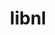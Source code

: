 ---
title: "libnl"
layout: cache
categories: [package, develop]
meta: {"compilers": ["gcc@13.2.0", "gcc@13.3.0", "gcc@7.5.0"], "num_specs": 86, "num_specs_by_stack": {"ml-linux-aarch64-cuda": 23, "ml-linux-x86_64-cuda": 23, "root": 86}, "oss": ["ubuntu18.04", "ubuntu24.04"], "platforms": ["linux"], "stacks": ["ml-linux-aarch64-cuda", "ml-linux-x86_64-cuda", "root"], "targets": ["aarch64", "x86_64_v3"], "versions": ["3.3.0"]}
spec_details: [{"compiler": "gcc@13.2.0", "hash": "252q7sfpgsgpwqulvfvd3m4roxr7j4ar", "os": "ubuntu24.04", "platform": "linux", "size": "-", "stacks": ["ml-linux-aarch64-cuda", "root"], "target": "aarch64", "variants": ["build_system=autotools"], "versions": ["3.3.0"]}, {"compiler": "gcc@13.2.0", "hash": "2a4tujl3xmjzdterkg4ui6lvsrhq4rbc", "os": "ubuntu24.04", "platform": "linux", "size": "-", "stacks": ["ml-linux-x86_64-cuda", "root"], "target": "x86_64_v3", "variants": ["build_system=autotools"], "versions": ["3.3.0"]}, {"compiler": "gcc@7.5.0", "hash": "2i633kto4mou3zxmzulnonxdskfey5xd", "os": "ubuntu18.04", "platform": "linux", "size": "-", "stacks": ["root"], "target": "x86_64_v3", "variants": ["build_system=autotools"], "versions": ["3.3.0"]}, {"compiler": "gcc@7.5.0", "hash": "37uyp3r2bhpojlomavihxa7ycotzvxs4", "os": "ubuntu18.04", "platform": "linux", "size": "-", "stacks": ["root"], "target": "x86_64_v3", "variants": ["build_system=autotools"], "versions": ["3.3.0"]}, {"compiler": "gcc@7.5.0", "hash": "3ciy3ydpgto3mfis4do7uuv7fxysiiw5", "os": "ubuntu18.04", "platform": "linux", "size": "-", "stacks": ["root"], "target": "x86_64_v3", "variants": ["build_system=autotools"], "versions": ["3.3.0"]}, {"compiler": "gcc@13.2.0", "hash": "3qfnlih6lafc36gjgtket3wxz4nxgkyn", "os": "ubuntu24.04", "platform": "linux", "size": "-", "stacks": ["ml-linux-x86_64-cuda", "root"], "target": "x86_64_v3", "variants": ["build_system=autotools"], "versions": ["3.3.0"]}, {"compiler": "gcc@7.5.0", "hash": "5l4xacvzqti2wwzunrckn2oqhnabv6wx", "os": "ubuntu18.04", "platform": "linux", "size": "-", "stacks": ["root"], "target": "x86_64_v3", "variants": ["build_system=autotools"], "versions": ["3.3.0"]}, {"compiler": "gcc@7.5.0", "hash": "6cuwf36o7qgjaaitgyf3ufzy7jzj7sjn", "os": "ubuntu18.04", "platform": "linux", "size": "-", "stacks": ["root"], "target": "x86_64_v3", "variants": ["build_system=autotools"], "versions": ["3.3.0"]}, {"compiler": "gcc@13.2.0", "hash": "756ljurcf7fg25anzfmuyh7gtpahdtak", "os": "ubuntu24.04", "platform": "linux", "size": "-", "stacks": ["ml-linux-x86_64-cuda", "root"], "target": "x86_64_v3", "variants": ["build_system=autotools"], "versions": ["3.3.0"]}, {"compiler": "gcc@13.2.0", "hash": "7xmsmzqibmito4mk4mdhuzxbav6tlwct", "os": "ubuntu24.04", "platform": "linux", "size": "-", "stacks": ["ml-linux-aarch64-cuda", "root"], "target": "aarch64", "variants": ["build_system=autotools"], "versions": ["3.3.0"]}, {"compiler": "gcc@13.2.0", "hash": "ahfalfjjqx7zljbk2jd4qc4kfjop3b3k", "os": "ubuntu24.04", "platform": "linux", "size": "-", "stacks": ["ml-linux-x86_64-cuda", "root"], "target": "x86_64_v3", "variants": ["build_system=autotools"], "versions": ["3.3.0"]}, {"compiler": "gcc@7.5.0", "hash": "bjofgnnde26s5nn7wxqkjxcpgmapsssz", "os": "ubuntu18.04", "platform": "linux", "size": "-", "stacks": ["root"], "target": "x86_64_v3", "variants": ["build_system=autotools"], "versions": ["3.3.0"]}, {"compiler": "gcc@13.2.0", "hash": "bria7ceegnabmgy7z5z75hkriivn7257", "os": "ubuntu24.04", "platform": "linux", "size": "-", "stacks": ["ml-linux-x86_64-cuda", "root"], "target": "x86_64_v3", "variants": ["build_system=autotools"], "versions": ["3.3.0"]}, {"compiler": "gcc@7.5.0", "hash": "cesmbwqctxybcnvrykora46ukwqnl6hg", "os": "ubuntu18.04", "platform": "linux", "size": "-", "stacks": ["root"], "target": "x86_64_v3", "variants": ["build_system=autotools"], "versions": ["3.3.0"]}, {"compiler": "gcc@7.5.0", "hash": "ckdes52pxceyvl2zg3pughtomz4jmpm2", "os": "ubuntu18.04", "platform": "linux", "size": "-", "stacks": ["root"], "target": "x86_64_v3", "variants": ["build_system=autotools"], "versions": ["3.3.0"]}, {"compiler": "gcc@7.5.0", "hash": "dennaiwy32ocn26kakr2phpmo4fhfc5j", "os": "ubuntu18.04", "platform": "linux", "size": "-", "stacks": ["root"], "target": "x86_64_v3", "variants": ["build_system=autotools"], "versions": ["3.3.0"]}, {"compiler": "gcc@13.3.0", "hash": "ehtjxgd3sz25eudw6ypf6hymp4bn4rp6", "os": "ubuntu24.04", "platform": "linux", "size": "-", "stacks": ["ml-linux-aarch64-cuda", "root"], "target": "aarch64", "variants": ["build_system=autotools"], "versions": ["3.3.0"]}, {"compiler": "gcc@13.2.0", "hash": "emulnorue2ih6oy5j5vhce2qp4lwwsyt", "os": "ubuntu24.04", "platform": "linux", "size": "-", "stacks": ["ml-linux-aarch64-cuda", "root"], "target": "aarch64", "variants": ["build_system=autotools"], "versions": ["3.3.0"]}, {"compiler": "gcc@13.2.0", "hash": "f3r62ctvi3fdfnr6j5kymzckhgltienl", "os": "ubuntu24.04", "platform": "linux", "size": "-", "stacks": ["ml-linux-aarch64-cuda", "root"], "target": "aarch64", "variants": ["build_system=autotools"], "versions": ["3.3.0"]}, {"compiler": "gcc@7.5.0", "hash": "fcakudev7mmxjrv22y3fv77mz2kn57sa", "os": "ubuntu18.04", "platform": "linux", "size": "-", "stacks": ["root"], "target": "x86_64_v3", "variants": ["build_system=autotools"], "versions": ["3.3.0"]}, {"compiler": "gcc@13.2.0", "hash": "feowqutxf5stgz6urruq2v26gyesp4jh", "os": "ubuntu24.04", "platform": "linux", "size": "-", "stacks": ["ml-linux-x86_64-cuda", "root"], "target": "x86_64_v3", "variants": ["build_system=autotools"], "versions": ["3.3.0"]}, {"compiler": "gcc@13.2.0", "hash": "fms27jrsq4vwwsdcrncv6sgkjnshw5jb", "os": "ubuntu24.04", "platform": "linux", "size": "-", "stacks": ["ml-linux-aarch64-cuda", "root"], "target": "aarch64", "variants": ["build_system=autotools"], "versions": ["3.3.0"]}, {"compiler": "gcc@13.2.0", "hash": "fs6zkm5jxau2w5y5uf4ckoaewf6krz43", "os": "ubuntu24.04", "platform": "linux", "size": "-", "stacks": ["ml-linux-aarch64-cuda", "root"], "target": "aarch64", "variants": ["build_system=autotools"], "versions": ["3.3.0"]}, {"compiler": "gcc@7.5.0", "hash": "g3fsxdqnxsyxlxwltcmz3qatic6eho2z", "os": "ubuntu18.04", "platform": "linux", "size": "-", "stacks": ["root"], "target": "x86_64_v3", "variants": ["build_system=autotools"], "versions": ["3.3.0"]}, {"compiler": "gcc@7.5.0", "hash": "gbshee6nzzzzenrpw3ci3q3jr3mhl2yy", "os": "ubuntu18.04", "platform": "linux", "size": "-", "stacks": ["root"], "target": "x86_64_v3", "variants": ["build_system=autotools"], "versions": ["3.3.0"]}, {"compiler": "gcc@7.5.0", "hash": "gfmrihooqiitkxmsrpg7bijym5syhznp", "os": "ubuntu18.04", "platform": "linux", "size": "-", "stacks": ["root"], "target": "x86_64_v3", "variants": ["build_system=autotools"], "versions": ["3.3.0"]}, {"compiler": "gcc@7.5.0", "hash": "gix7lqkwhpds6zvih3zmsw5fohjhw26i", "os": "ubuntu18.04", "platform": "linux", "size": "-", "stacks": ["root"], "target": "x86_64_v3", "variants": ["build_system=autotools"], "versions": ["3.3.0"]}, {"compiler": "gcc@13.2.0", "hash": "h3h23q22fn5viaz4ushsmbxjm4vcgt4w", "os": "ubuntu24.04", "platform": "linux", "size": "-", "stacks": ["ml-linux-x86_64-cuda", "root"], "target": "x86_64_v3", "variants": ["build_system=autotools"], "versions": ["3.3.0"]}, {"compiler": "gcc@7.5.0", "hash": "haxxkih6lmji2h7b4fqmrabnrskxxy7u", "os": "ubuntu18.04", "platform": "linux", "size": "-", "stacks": ["root"], "target": "x86_64_v3", "variants": ["build_system=autotools"], "versions": ["3.3.0"]}, {"compiler": "gcc@13.2.0", "hash": "hhdrmglwvrhbjqj7pz3cxj44xiqdo2fj", "os": "ubuntu24.04", "platform": "linux", "size": "-", "stacks": ["ml-linux-aarch64-cuda", "root"], "target": "aarch64", "variants": ["build_system=autotools"], "versions": ["3.3.0"]}, {"compiler": "gcc@7.5.0", "hash": "hrjrlprqewfutglp2vcfdkgvgmj3fwun", "os": "ubuntu18.04", "platform": "linux", "size": "-", "stacks": ["root"], "target": "x86_64_v3", "variants": ["build_system=autotools"], "versions": ["3.3.0"]}, {"compiler": "gcc@7.5.0", "hash": "hsypgxk77kt2v3z4l3mw7szybmysbemp", "os": "ubuntu18.04", "platform": "linux", "size": "-", "stacks": ["root"], "target": "x86_64_v3", "variants": ["build_system=autotools"], "versions": ["3.3.0"]}, {"compiler": "gcc@13.2.0", "hash": "i32vahfzsnjvybfiwytaeb5mcxfj4anf", "os": "ubuntu24.04", "platform": "linux", "size": "-", "stacks": ["ml-linux-x86_64-cuda", "root"], "target": "x86_64_v3", "variants": ["build_system=autotools"], "versions": ["3.3.0"]}, {"compiler": "gcc@13.2.0", "hash": "i6egixapxngrp7kqefvgvxjjtqbfmkev", "os": "ubuntu24.04", "platform": "linux", "size": "-", "stacks": ["ml-linux-x86_64-cuda", "root"], "target": "x86_64_v3", "variants": ["build_system=autotools"], "versions": ["3.3.0"]}, {"compiler": "gcc@7.5.0", "hash": "iea7wag25fn7qygyromhuf7z77souvab", "os": "ubuntu18.04", "platform": "linux", "size": "-", "stacks": ["root"], "target": "x86_64_v3", "variants": ["build_system=autotools"], "versions": ["3.3.0"]}, {"compiler": "gcc@13.2.0", "hash": "iker4fqaiuit7knxtc66vsbwzma7tucx", "os": "ubuntu24.04", "platform": "linux", "size": "-", "stacks": ["ml-linux-aarch64-cuda", "root"], "target": "aarch64", "variants": ["build_system=autotools"], "versions": ["3.3.0"]}, {"compiler": "gcc@13.2.0", "hash": "iozen4tupxfkapzgc77kgn6ndylwgzza", "os": "ubuntu24.04", "platform": "linux", "size": "-", "stacks": ["ml-linux-aarch64-cuda", "root"], "target": "aarch64", "variants": ["build_system=autotools"], "versions": ["3.3.0"]}, {"compiler": "gcc@13.2.0", "hash": "j3dghyen6ivj6zsbs73wyfvydm3lkgrs", "os": "ubuntu24.04", "platform": "linux", "size": "-", "stacks": ["ml-linux-x86_64-cuda", "root"], "target": "x86_64_v3", "variants": ["build_system=autotools"], "versions": ["3.3.0"]}, {"compiler": "gcc@13.2.0", "hash": "kdnk6bqtoryrcl5lcwf4wrnjvvprkkey", "os": "ubuntu24.04", "platform": "linux", "size": "-", "stacks": ["ml-linux-aarch64-cuda", "root"], "target": "aarch64", "variants": ["build_system=autotools"], "versions": ["3.3.0"]}, {"compiler": "gcc@7.5.0", "hash": "ksw4q4y6zk6bp3qquaqzhb2am6i3jwev", "os": "ubuntu18.04", "platform": "linux", "size": "-", "stacks": ["root"], "target": "x86_64_v3", "variants": ["build_system=autotools"], "versions": ["3.3.0"]}, {"compiler": "gcc@13.2.0", "hash": "lggkb42srjm4dmgfcy4xgbijfph5ousc", "os": "ubuntu24.04", "platform": "linux", "size": "-", "stacks": ["ml-linux-x86_64-cuda", "root"], "target": "x86_64_v3", "variants": ["build_system=autotools"], "versions": ["3.3.0"]}, {"compiler": "gcc@7.5.0", "hash": "lpk7ubsnwlae4fyyvd2whsqa44x6jxnd", "os": "ubuntu18.04", "platform": "linux", "size": "-", "stacks": ["root"], "target": "x86_64_v3", "variants": ["build_system=autotools"], "versions": ["3.3.0"]}, {"compiler": "gcc@13.2.0", "hash": "m5bwjysbnoul2ewtxxpkd3gwvyf7y255", "os": "ubuntu24.04", "platform": "linux", "size": "-", "stacks": ["ml-linux-x86_64-cuda", "root"], "target": "x86_64_v3", "variants": ["build_system=autotools"], "versions": ["3.3.0"]}, {"compiler": "gcc@7.5.0", "hash": "miesbwcftl43byrndknpp3tvrzttlxmj", "os": "ubuntu18.04", "platform": "linux", "size": "-", "stacks": ["root"], "target": "x86_64_v3", "variants": ["build_system=autotools"], "versions": ["3.3.0"]}, {"compiler": "gcc@13.2.0", "hash": "mn47fsazuujsrhzjtdxh6exw4dxe2ing", "os": "ubuntu24.04", "platform": "linux", "size": "-", "stacks": ["ml-linux-x86_64-cuda", "root"], "target": "x86_64_v3", "variants": ["build_system=autotools"], "versions": ["3.3.0"]}, {"compiler": "gcc@13.2.0", "hash": "nal7ualvy74qj4qo4ehah3wnx4zgg2r5", "os": "ubuntu24.04", "platform": "linux", "size": "-", "stacks": ["ml-linux-x86_64-cuda", "root"], "target": "x86_64_v3", "variants": ["build_system=autotools"], "versions": ["3.3.0"]}, {"compiler": "gcc@13.2.0", "hash": "nhvjaui4gvbmc5ufszgthtosvkbuhi5v", "os": "ubuntu24.04", "platform": "linux", "size": "-", "stacks": ["ml-linux-aarch64-cuda", "root"], "target": "aarch64", "variants": ["build_system=autotools"], "versions": ["3.3.0"]}, {"compiler": "gcc@13.2.0", "hash": "nuk27qjbdccwzzechblbfrauylxzofor", "os": "ubuntu24.04", "platform": "linux", "size": "-", "stacks": ["ml-linux-x86_64-cuda", "root"], "target": "x86_64_v3", "variants": ["build_system=autotools"], "versions": ["3.3.0"]}, {"compiler": "gcc@7.5.0", "hash": "nw7e2fp4bcrjhg5emdrxmokceepr7udt", "os": "ubuntu18.04", "platform": "linux", "size": "-", "stacks": ["root"], "target": "x86_64_v3", "variants": ["build_system=autotools"], "versions": ["3.3.0"]}, {"compiler": "gcc@7.5.0", "hash": "nwe5pmyequaqoilt2jyivlpeyv3nfthc", "os": "ubuntu18.04", "platform": "linux", "size": "-", "stacks": ["root"], "target": "x86_64_v3", "variants": ["build_system=autotools"], "versions": ["3.3.0"]}, {"compiler": "gcc@13.2.0", "hash": "o5fd45fvh4cljsenvsfozljikyh3gxeb", "os": "ubuntu24.04", "platform": "linux", "size": "-", "stacks": ["ml-linux-aarch64-cuda", "root"], "target": "aarch64", "variants": ["build_system=autotools"], "versions": ["3.3.0"]}, {"compiler": "gcc@13.2.0", "hash": "ol2e2bsuud7wculjz7p6rkjxcan5zeat", "os": "ubuntu24.04", "platform": "linux", "size": "-", "stacks": ["ml-linux-aarch64-cuda", "root"], "target": "aarch64", "variants": ["build_system=autotools"], "versions": ["3.3.0"]}, {"compiler": "gcc@7.5.0", "hash": "pnnni4cxyyvh5zryp6p7w63z5akfz23r", "os": "ubuntu18.04", "platform": "linux", "size": "-", "stacks": ["root"], "target": "x86_64_v3", "variants": ["build_system=autotools"], "versions": ["3.3.0"]}, {"compiler": "gcc@7.5.0", "hash": "pttiwsopdjwiyq6isqgscls57rh2mow7", "os": "ubuntu18.04", "platform": "linux", "size": "-", "stacks": ["root"], "target": "x86_64_v3", "variants": ["build_system=autotools"], "versions": ["3.3.0"]}, {"compiler": "gcc@13.2.0", "hash": "pweq3ntpr5davntssjmgfgnla3n2cw35", "os": "ubuntu24.04", "platform": "linux", "size": "-", "stacks": ["ml-linux-aarch64-cuda", "root"], "target": "aarch64", "variants": ["build_system=autotools"], "versions": ["3.3.0"]}, {"compiler": "gcc@7.5.0", "hash": "q7wcq7zcnqab2bll6zr3gyona25oqnof", "os": "ubuntu18.04", "platform": "linux", "size": "-", "stacks": ["root"], "target": "x86_64_v3", "variants": ["build_system=autotools"], "versions": ["3.3.0"]}, {"compiler": "gcc@13.2.0", "hash": "qbh64sbmm73jnyjxihl3zo2oybemdobj", "os": "ubuntu24.04", "platform": "linux", "size": "-", "stacks": ["ml-linux-aarch64-cuda", "root"], "target": "aarch64", "variants": ["build_system=autotools"], "versions": ["3.3.0"]}, {"compiler": "gcc@13.2.0", "hash": "qdmekjc4od5t6opfbu23oqupmjwfqneb", "os": "ubuntu24.04", "platform": "linux", "size": "-", "stacks": ["ml-linux-aarch64-cuda", "root"], "target": "aarch64", "variants": ["build_system=autotools"], "versions": ["3.3.0"]}, {"compiler": "gcc@13.2.0", "hash": "rmbd5etrtjplt6abmw5d7sgplounbgs2", "os": "ubuntu24.04", "platform": "linux", "size": "-", "stacks": ["ml-linux-aarch64-cuda", "root"], "target": "aarch64", "variants": ["build_system=autotools"], "versions": ["3.3.0"]}, {"compiler": "gcc@7.5.0", "hash": "rnmdusywiya2gkuonrc6doxul6wtgjsw", "os": "ubuntu18.04", "platform": "linux", "size": "-", "stacks": ["root"], "target": "x86_64_v3", "variants": ["build_system=autotools"], "versions": ["3.3.0"]}, {"compiler": "gcc@7.5.0", "hash": "rrhgyn3y7eaz2om7d3erzel2gnfqsmfj", "os": "ubuntu18.04", "platform": "linux", "size": "-", "stacks": ["root"], "target": "x86_64_v3", "variants": ["build_system=autotools"], "versions": ["3.3.0"]}, {"compiler": "gcc@13.2.0", "hash": "sja3o2yrogxmzgie45uuuw6y2vtde3me", "os": "ubuntu24.04", "platform": "linux", "size": "-", "stacks": ["ml-linux-aarch64-cuda", "root"], "target": "aarch64", "variants": ["build_system=autotools"], "versions": ["3.3.0"]}, {"compiler": "gcc@13.3.0", "hash": "ta4jzqmbprmqdeg34spjukh3czne2glt", "os": "ubuntu24.04", "platform": "linux", "size": "-", "stacks": ["ml-linux-x86_64-cuda", "root"], "target": "x86_64_v3", "variants": ["build_system=autotools"], "versions": ["3.3.0"]}, {"compiler": "gcc@7.5.0", "hash": "taeb2tj2lclrm57g7qx7m4vkdqacctqu", "os": "ubuntu18.04", "platform": "linux", "size": "-", "stacks": ["root"], "target": "x86_64_v3", "variants": ["build_system=autotools"], "versions": ["3.3.0"]}, {"compiler": "gcc@13.2.0", "hash": "tb2nwvmgn4txadjlqjxb4hflt4xb76oc", "os": "ubuntu24.04", "platform": "linux", "size": "-", "stacks": ["ml-linux-x86_64-cuda", "root"], "target": "x86_64_v3", "variants": ["build_system=autotools"], "versions": ["3.3.0"]}, {"compiler": "gcc@7.5.0", "hash": "tvekkr3yjds7flngdq36kwtuvifkt2se", "os": "ubuntu18.04", "platform": "linux", "size": "-", "stacks": ["root"], "target": "x86_64_v3", "variants": ["build_system=autotools"], "versions": ["3.3.0"]}, {"compiler": "gcc@13.2.0", "hash": "ubroftshjig7xbysgepdz7jfiu7zovsb", "os": "ubuntu24.04", "platform": "linux", "size": "-", "stacks": ["ml-linux-aarch64-cuda", "root"], "target": "aarch64", "variants": ["build_system=autotools"], "versions": ["3.3.0"]}, {"compiler": "gcc@7.5.0", "hash": "uhrwz42kfvukckvackpfizedkwnglsns", "os": "ubuntu18.04", "platform": "linux", "size": "-", "stacks": ["root"], "target": "x86_64_v3", "variants": ["build_system=autotools"], "versions": ["3.3.0"]}, {"compiler": "gcc@13.2.0", "hash": "uk6kwqgchnqra7odhcllyq6rmikbcmsf", "os": "ubuntu24.04", "platform": "linux", "size": "-", "stacks": ["ml-linux-x86_64-cuda", "root"], "target": "x86_64_v3", "variants": ["build_system=autotools"], "versions": ["3.3.0"]}, {"compiler": "gcc@7.5.0", "hash": "un36psjxdqwegxh53jqkihm4zlv55sqw", "os": "ubuntu18.04", "platform": "linux", "size": "-", "stacks": ["root"], "target": "x86_64_v3", "variants": ["build_system=autotools"], "versions": ["3.3.0"]}, {"compiler": "gcc@7.5.0", "hash": "uo4ocpstw337vjz6s3motmhaxgvf7usn", "os": "ubuntu18.04", "platform": "linux", "size": "-", "stacks": ["root"], "target": "x86_64_v3", "variants": ["build_system=autotools"], "versions": ["3.3.0"]}, {"compiler": "gcc@13.2.0", "hash": "vjhox3vrlnvklualy4nih4cyfbcvcmke", "os": "ubuntu24.04", "platform": "linux", "size": "-", "stacks": ["ml-linux-aarch64-cuda", "root"], "target": "aarch64", "variants": ["build_system=autotools"], "versions": ["3.3.0"]}, {"compiler": "gcc@7.5.0", "hash": "vptpek5qjiwiwcy33nsag4bai7vs2tut", "os": "ubuntu18.04", "platform": "linux", "size": "-", "stacks": ["root"], "target": "x86_64_v3", "variants": ["build_system=autotools"], "versions": ["3.3.0"]}, {"compiler": "gcc@7.5.0", "hash": "wajvvwpa7pejh26x7ry3e26vzho77xtk", "os": "ubuntu18.04", "platform": "linux", "size": "-", "stacks": ["root"], "target": "x86_64_v3", "variants": ["build_system=autotools"], "versions": ["3.3.0"]}, {"compiler": "gcc@13.2.0", "hash": "whhn73whaqqvcaqd45gdl4kj5eglvzbd", "os": "ubuntu24.04", "platform": "linux", "size": "-", "stacks": ["ml-linux-aarch64-cuda", "root"], "target": "aarch64", "variants": ["build_system=autotools"], "versions": ["3.3.0"]}, {"compiler": "gcc@7.5.0", "hash": "whlnjuliihhteg6ggufptqtptyhaax56", "os": "ubuntu18.04", "platform": "linux", "size": "-", "stacks": ["root"], "target": "x86_64_v3", "variants": ["build_system=autotools"], "versions": ["3.3.0"]}, {"compiler": "gcc@7.5.0", "hash": "wu2xe5crezjp3nrjb2ihnarnug6rmboz", "os": "ubuntu18.04", "platform": "linux", "size": "-", "stacks": ["root"], "target": "x86_64_v3", "variants": ["build_system=autotools"], "versions": ["3.3.0"]}, {"compiler": "gcc@13.2.0", "hash": "x5awirjr2rzj6lx5tzqj6vuqnd3klur4", "os": "ubuntu24.04", "platform": "linux", "size": "-", "stacks": ["ml-linux-x86_64-cuda", "root"], "target": "x86_64_v3", "variants": ["build_system=autotools"], "versions": ["3.3.0"]}, {"compiler": "gcc@13.2.0", "hash": "x5ltmulcprs54uvikunmv7amh5cvbdn4", "os": "ubuntu24.04", "platform": "linux", "size": "-", "stacks": ["ml-linux-aarch64-cuda", "root"], "target": "aarch64", "variants": ["build_system=autotools"], "versions": ["3.3.0"]}, {"compiler": "gcc@7.5.0", "hash": "xoawub5ph3ystoh4mhoincvca7nccn5t", "os": "ubuntu18.04", "platform": "linux", "size": "-", "stacks": ["root"], "target": "x86_64_v3", "variants": ["build_system=autotools"], "versions": ["3.3.0"]}, {"compiler": "gcc@13.2.0", "hash": "xuueolt5wuaplox3jnximcoacq4nn7uc", "os": "ubuntu24.04", "platform": "linux", "size": "-", "stacks": ["ml-linux-x86_64-cuda", "root"], "target": "x86_64_v3", "variants": ["build_system=autotools"], "versions": ["3.3.0"]}, {"compiler": "gcc@13.2.0", "hash": "y3aka5xg3bdfgcwp7ek7e6eghwg6rd3f", "os": "ubuntu24.04", "platform": "linux", "size": "-", "stacks": ["ml-linux-x86_64-cuda", "root"], "target": "x86_64_v3", "variants": ["build_system=autotools"], "versions": ["3.3.0"]}, {"compiler": "gcc@7.5.0", "hash": "yb23qchpxthcxospws52n7g3nkclo3kr", "os": "ubuntu18.04", "platform": "linux", "size": "-", "stacks": ["root"], "target": "x86_64_v3", "variants": ["build_system=autotools"], "versions": ["3.3.0"]}, {"compiler": "gcc@13.2.0", "hash": "ylztzefjvxva7gge5dug4ddz5f7ymhfi", "os": "ubuntu24.04", "platform": "linux", "size": "-", "stacks": ["ml-linux-x86_64-cuda", "root"], "target": "x86_64_v3", "variants": ["build_system=autotools"], "versions": ["3.3.0"]}, {"compiler": "gcc@13.2.0", "hash": "zntgv3z7jruxucf7o6rwjic5adjnpn5d", "os": "ubuntu24.04", "platform": "linux", "size": "-", "stacks": ["ml-linux-x86_64-cuda", "root"], "target": "x86_64_v3", "variants": ["build_system=autotools"], "versions": ["3.3.0"]}, {"compiler": "gcc@7.5.0", "hash": "zq3ziraoq6duz4hhgovtb53p2xd47wiv", "os": "ubuntu18.04", "platform": "linux", "size": "-", "stacks": ["root"], "target": "x86_64_v3", "variants": ["build_system=autotools"], "versions": ["3.3.0"]}]
---